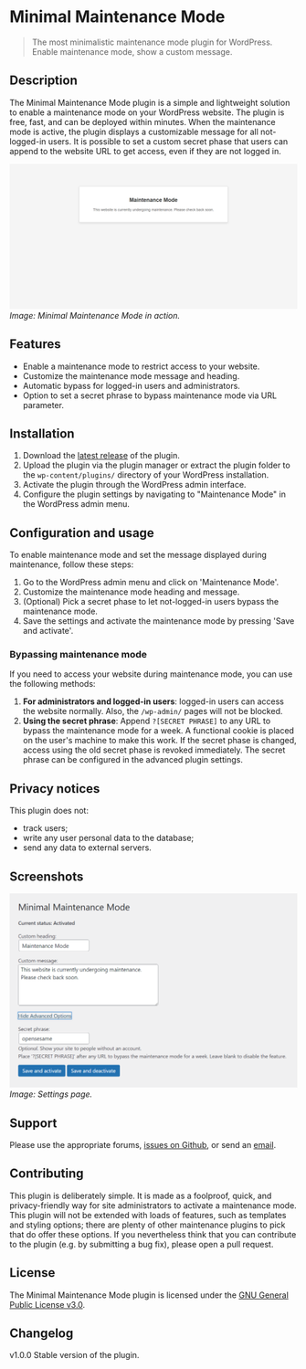 # Minimal Maintenance Mode
> The most minimalistic maintenance mode plugin for WordPress. Enable maintenance mode, show a custom message.

## Description
The Minimal Maintenance Mode plugin is a simple and lightweight solution to enable a maintenance mode on your WordPress website. The plugin is free, fast, and can be deployed within minutes. 
When the maintenance mode is active, the plugin displays a customizable message for all not-logged-in users.
It is possible to set a custom secret phase that users can append to the website URL to get access, even if they are not logged in.

![Maintenance Mode in action](/assets/activated.png)
_Image: Minimal Maintenance Mode in action._

## Features
- Enable a maintenance mode to restrict access to your website.
- Customize the maintenance mode message and heading.
- Automatic bypass for logged-in users and administrators.
- Option to set a secret phrase to bypass maintenance mode via URL parameter.

## Installation
1. Download the [latest release](https://github.com/StachRedeker/WP-Minimal-Maintenance-Mode/releases) of the plugin.
2. Upload the plugin via the plugin manager or extract the plugin folder to the `wp-content/plugins/` directory of your WordPress installation.
3. Activate the plugin through the WordPress admin interface.
4. Configure the plugin settings by navigating to "Maintenance Mode" in the WordPress admin menu.

## Configuration and usage
To enable maintenance mode and set the message displayed during maintenance, follow these steps:

1. Go to the WordPress admin menu and click on 'Maintenance Mode'.
2. Customize the maintenance mode heading and message.
3. (Optional) Pick a secret phase to let not-logged-in users bypass the maintenance mode.
4. Save the settings and activate the maintenance mode by pressing 'Save and activate'.

### Bypassing maintenance mode
If you need to access your website during maintenance mode, you can use the following methods:

1. **For administrators and logged-in users**: logged-in users can access the website normally. Also, the `/wp-admin/` pages will not be blocked.
2. **Using the secret phrase**: Append `?[SECRET PHRASE]` to any URL to bypass the maintenance mode for a week. A functional cookie is placed on the user's machine to make this work. If the secret phase is changed, access using the old secret phase is revoked immediately. The secret phrase can be configured in the advanced plugin settings.

## Privacy notices
This plugin does not:

- track users;
- write any user personal data to the database;
- send any data to external servers.

## Screenshots
![Settings Page](/assets/settings.png)
_Image: Settings page._

## Support
Please use the appropriate forums, [issues on Github](https://github.com/StachRedeker/Minimal-Maintenance-Mode/issues), or send an [email](mailto:info@stachredeker.nl).

## Contributing
This plugin is deliberately simple. It is made as a foolproof, quick, and privacy-friendly way for site administrators to activate a maintenance mode. This plugin will not be extended with loads of features, such as templates and styling options; there are plenty of other maintenance plugins to pick that do offer these options. If you nevertheless think that you can contribute to the plugin (e.g. by submitting a bug fix), please open a pull request. 

## License
The Minimal Maintenance Mode plugin is licensed under the [GNU General Public License v3.0](https://www.gnu.org/licenses/gpl-3.0.html).

## Changelog
v1.0.0 Stable version of the plugin.
